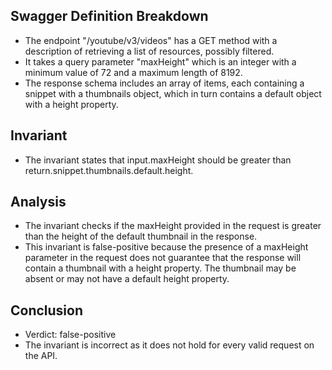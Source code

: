 ## Swagger Definition Breakdown
- The endpoint "/youtube/v3/videos" has a GET method with a description of retrieving a list of resources, possibly filtered.
- It takes a query parameter "maxHeight" which is an integer with a minimum value of 72 and a maximum length of 8192.
- The response schema includes an array of items, each containing a snippet with a thumbnails object, which in turn contains a default object with a height property.

## Invariant
- The invariant states that input.maxHeight should be greater than return.snippet.thumbnails.default.height.

## Analysis
- The invariant checks if the maxHeight provided in the request is greater than the height of the default thumbnail in the response.
- This invariant is false-positive because the presence of a maxHeight parameter in the request does not guarantee that the response will contain a thumbnail with a height property. The thumbnail may be absent or may not have a default height property.

## Conclusion
- Verdict: false-positive
- The invariant is incorrect as it does not hold for every valid request on the API.

